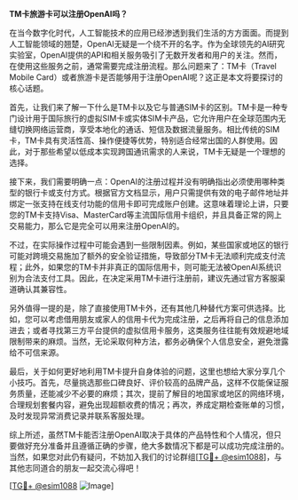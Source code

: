 **TM卡旅游卡可以注册OpenAI吗？**

在当今数字化时代，人工智能技术的应用已经渗透到我们生活的方方面面。而提到人工智能领域的翘楚，OpenAI无疑是一个绕不开的名字。作为全球领先的AI研究实验室，OpenAI提供的API和相关服务吸引了无数开发者和用户的关注。然而，在使用这些服务之前，通常需要完成注册流程。那么问题来了：TM卡（Travel Mobile Card）或者旅游卡是否能够用于注册OpenAI呢？这正是本文将要探讨的核心话题。

首先，让我们来了解一下什么是TM卡以及它与普通SIM卡的区别。TM卡是一种专门设计用于国际旅行的虚拟SIM卡或实体SIM卡产品，它允许用户在全球范围内无缝切换网络运营商，享受本地化的通话、短信及数据流量服务。相比传统的SIM卡，TM卡具有灵活性高、操作便捷等优势，特别适合经常出国的人群使用。因此，对于那些希望以低成本实现跨国通讯需求的人来说，TM卡无疑是一个理想的选择。

接下来，我们需要明确一点：OpenAI的注册过程并没有明确指出必须使用哪种类型的银行卡或支付方式。根据官方文档显示，用户只需提供有效的电子邮件地址并绑定一张支持在线支付功能的信用卡即可完成账户创建。这意味着理论上讲，只要您的TM卡支持Visa、MasterCard等主流国际信用卡组织，并且具备正常的网上交易能力，那么它是完全可以用来注册OpenAI的。

不过，在实际操作过程中可能会遇到一些限制因素。例如，某些国家或地区的银行可能对跨境交易施加了额外的安全验证措施，导致部分TM卡无法顺利完成支付流程；此外，如果您的TM卡并非真正的国际信用卡，则可能无法被OpenAI系统识别为合法支付工具。因此，在决定采用TM卡进行注册前，建议先通过官方客服渠道确认其兼容性。

另外值得一提的是，除了直接使用TM卡外，还有其他几种替代方案可供选择。比如，您可以考虑借用朋友或家人的信用卡代为完成注册，之后再将自己的信息添加进去；或者寻找第三方平台提供的虚拟信用卡服务，这类服务往往能有效规避地域限制带来的麻烦。当然，无论采取何种方法，都务必确保个人信息安全，避免泄露给不可信来源。

最后，关于如何更好地利用TM卡提升自身体验的问题，这里也想给大家分享几个小技巧。首先，尽量挑选那些口碑良好、评价较高的品牌产品，这样不仅能保证服务质量，还能减少不必要的麻烦；其次，提前了解目的地国家或地区的网络环境，合理规划套餐内容，避免出现超额收费的情况；再次，养成定期检查账单的习惯，及时发现异常消费记录并联系客服处理。

综上所述，虽然TM卡能否注册OpenAI取决于具体的产品特性和个人情况，但只要做好充分准备并且遵循正确的步骤，绝大多数情况下都是可以成功完成注册的。当然，如果您对此仍有疑问，不妨加入我们的讨论群组[[TG💪+ @esim1088](https://t.me/s/esim1088)]，与其他志同道合的朋友一起交流心得吧！

[[TG💪+ @esim1088](https://t.me/s/esim1088) ![Image](https://i.postimg.cc/4NQfJmqS/Snipaste-2025-05-13-00-14-12.png)]